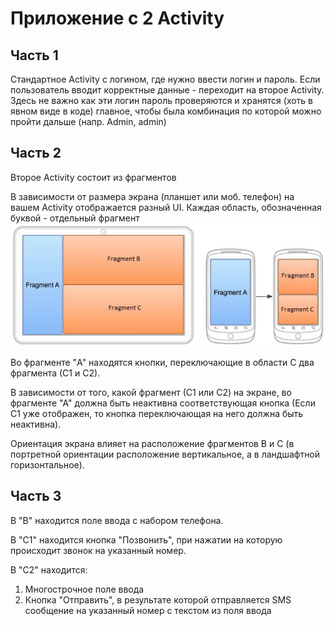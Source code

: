 <h1>Приложение с 2 Activity </h1>

 <h2>Часть 1 </h2> Стандартное Activity c логином, где нужно ввести логин и пароль. Если пользователь вводит корректные данные - переходит на второе Activity. Здесь не важно как эти логин пароль проверяются и хранятся (хоть в явном виде в коде) главное, чтобы была комбинация по которой можно пройти дальше (напр. Admin, admin)

<h2>Часть 2 </h2> Второе Activity состоит из фрагментов

В зависимости от размера экрана (планшет или моб. телефон) на вашем Activity отображается разный UI.
Каждая область, обозначенная буквой - отдельный фрагмент
![alt text](https://github.com/egdeliya/android_programming/blob/master/LoginFragmentsWork/fragment_scheme.jpg)

Во фрагменте "A" находятся кнопки, переключающие в области С два фрагмента (С1 и С2).

В зависимости от того, какой фрагмент (С1 или С2) на экране, во фрагменте "А" должна быть неактивна соответствующая кнопка (Если С1 уже отображен, то кнопка переключающая на него должна быть неактивна).

Ориентация экрана влияет на расположение фрагментов B и C (в портретной ориентации расположение вертикальное, а в ландшафтной горизонтальное).

<h2>Часть 3 </h2> В "В" находится поле ввода с набором телефона.

В "С1" находится кнопка "Позвонить", при нажатии на которую происходит звонок на указанный номер.

В "C2" находится:
1. Многострочное поле ввода <br/>
2. Кнопка "Отправить", в результате которой отправляется SMS сообщение на указанный номер с текстом из поля ввода <br/>
